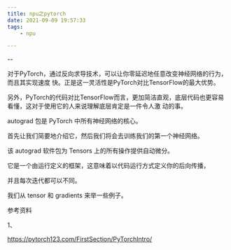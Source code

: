 ```yaml
---
title: npu之pytorch
date: 2021-09-09 19:57:33
tags:
	- npu

---
```


--

对于PyTorch，通过反向求导技术，可以让你零延迟地任意改变神经网络的行为，而且其实现速度 快。正是这一灵活性是PyTorch对比TensorFlow的最大优势。

另外，PyTorch的代码对比TensorFlow而言，更加简洁直观，底层代码也更容易看懂，这对于使用它的人来说理解底层肯定是一件令人激 动的事。



autograd 包是 PyTorch 中所有神经网络的核心。

首先让我们简要地介绍它，然后我们将会去训练我们的第一个神经网络。

该 autograd 软件包为 Tensors 上的所有操作提供自动微分。

它是一个由运行定义的框架，这意味着以代码运行方式定义你的后向传播，

并且每次迭代都可以不同。

我们从 tensor 和 gradients 来举一些例子。



参考资料

1、

https://pytorch123.com/FirstSection/PyTorchIntro/